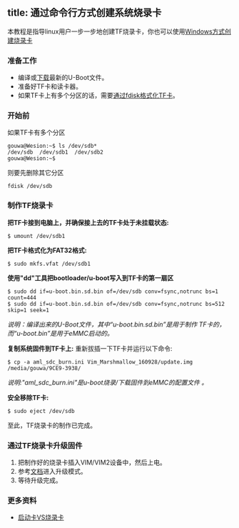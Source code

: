 title: 通过命令行方式创建系统烧录卡
---

本教程是指导linux用户一步一步地创建TF烧录卡，你也可以使用[Windows方式创建烧录卡](/zh-cn/vim1/UpgradeViaTFBurningCard.html)

### 准备工作
* 编译或[下载](/zh-cn/vim1/Firmware.html)最新的U-Boot文件。
* 准备好TF卡和读卡器。
* 如果TF卡上有多个分区的话，需要[通过fdisk格式化TF卡](/zh-cn/vim1/CreateBurnCardViaCLI.html)。

### 开始前
如果TF卡有多个分区
```
gouwa@Wesion:~$ ls /dev/sdb*
/dev/sdb  /dev/sdb1  /dev/sdb2
gouwa@Wesion:~$ 
```
则要先删除其它分区
```
fdisk /dev/sdb
```

### 制作TF烧录卡
**把TF卡接到电脑上，并确保接上去的TF卡处于未挂载状态:**
```
$ umount /dev/sdb1
```
**把TF卡格式化为FAT32格式:**
```
$ sudo mkfs.vfat /dev/sdb1 
```
**使用"dd"工具把bootloader/u-boot写入到TF卡的第一扇区**
```
$ sudo dd if=u-boot.bin.sd.bin of=/dev/sdb conv=fsync,notrunc bs=1 count=444
$ sudo dd if=u-boot.bin.sd.bin of=/dev/sdb conv=fsync,notrunc bs=512 skip=1 seek=1
```
_说明：编译出来的U-Boot文件，其中“u-boot.bin.sd.bin”是用于制作 TF卡的，而“u-boot.bin”是用于eMMC启动的。_

**复制系统固件到TF卡上:**
重新拔插一下TF卡并运行以下命令:
```
$ cp -a aml_sdc_burn.ini Vim_Marshmallow_160928/update.img /media/gouwa/9CE9-3938/
```
 _说明:"aml_sdc_burn.ini"是u-boot烧录/下载固件到eMMC的配置文件 。_

**安全移除TF卡:**
```
$ sudo eject /dev/sdb
```
至此，TF烧录卡的制作已完成。

### 通过TF烧录卡升级固件
1. 把制作好的烧录卡插入VIM/VIM2设备中，然后上电。
2. 参考[文档](/zh-cn/vim1/HowtoBootIntoUpgradeMode.html)进入升级模式。
3. 等待升级完成。

### 更多资料
* [启动卡VS烧录卡](/zh-cn/vim1/BootingCardVsBurningCard.html)

